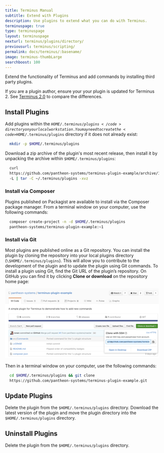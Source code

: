 ```yaml
---
title: Terminus Manual
subtitle: Extend with Plugins
description: Use plugins to extend what you can do with Terminus.
terminuspage: true
type: terminuspage
layout: terminuspage
nexturl: terminus/plugins/directory/
previousurl: terminus/scripting/
permalink: docs/terminus/:basename/
image: terminus-thumbLarge
searchboost: 100
---
```


Extend the functionality of Terminus and add commands by installing third party plugins.

<Alert title="Note" type="info">

If you are a plugin author, ensure your your plugin is updated for Terminus 2. See [Terminus 2.0](/terminus-2-0/) to compare the differences.

</Alert>

## Install Plugins

Add plugins within the <code>$HOME/.terminus/plugins</code> directory on your local workstation. You may need to create the <code>$HOME/.terminus/plugins</code> directory if it does not already exist:

```bash
  mkdir -p $HOME/.terminus/plugins
```

Download a zip archive of the plugin's most recent release, then install it by unpacking the archive within <code>\$HOME/.terminus/plugins</code>:

```bash
  curl
  https://github.com/pantheon-systems/terminus-plugin-example/archive/1.x.tar.gz
  -L | tar -C ~/.terminus/plugins -xvz
```

<Accordion title="Explore Advanced Install Methods (Optional)" id="advance-installs" icon="lightbulb">

### Install via Composer

Plugins published on Packagist are available to install via the Composer package manager. From a terminal window on your computer, use the following commands:

```bash
  composer create-project -n -d $HOME/.terminus/plugins
  pantheon-systems/terminus-plugin-example:~1
```

### Install via Git

Most plugins are published online as a Git repository. You can install the plugin by cloning the repository into your local plugins directory (`\$HOME/.terminus/plugins`). This will allow you to contribute to the development of the plugin and to update the plugin using Git commands. To install a plugin using Git, find the Git URL of the plugin’s repository. On GitHub you can find it by clicking **Clone or download** on the repository home page:

![GitHub clone URL](../../images/terminus-plugin-install-git.png "GitHub clone URL")

Then in a terminal window on your computer, use the following commands:

```bash
  cd $HOME/.terminus/plugins && git clone
  https://github.com/pantheon-systems/terminus-plugin-example.git
```

  </Accordion>

## Update Plugins

Delete the plugin from the `$HOME/.terminus/plugins` directory. Download the latest version of the plugin and move the plugin directory into the `$HOME/.terminus/plugins` directory.

## Uninstall Plugins

Delete the plugin from the `$HOME/.terminus/plugins` directory.
